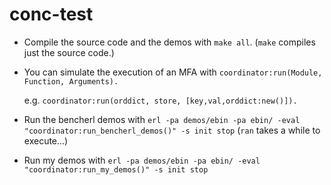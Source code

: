 conc-test
=========

*  Compile the source code and the demos with `make all`.  (`make` compiles just the source code.)

*  You can simulate the execution of an MFA with `coordinator:run(Module, Function, Arguments).`

	e.g. `coordinator:run(orddict, store, [key,val,orddict:new()]).`

*  Run the bencherl demos with `erl -pa demos/ebin -pa ebin/ -eval "coordinator:run_bencherl_demos()" -s init stop` (`ran` takes a while to execute...)

*  Run my demos with `erl -pa demos/ebin -pa ebin/ -eval "coordinator:run_my_demos()" -s init stop`

